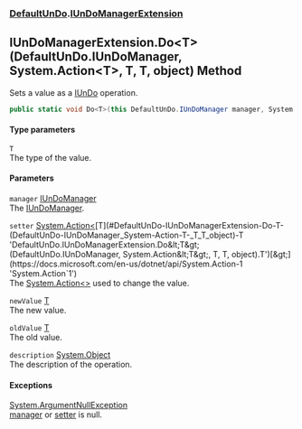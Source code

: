 ### [DefaultUnDo](./DefaultUnDo.md 'DefaultUnDo').[IUnDoManagerExtension](./DefaultUnDo-IUnDoManagerExtension.md 'DefaultUnDo.IUnDoManagerExtension')
## IUnDoManagerExtension.Do&lt;T&gt;(DefaultUnDo.IUnDoManager, System.Action&lt;T&gt;, T, T, object) Method
Sets a value as a [IUnDo](./DefaultUnDo-IUnDo.md 'DefaultUnDo.IUnDo') operation.  
```csharp
public static void Do<T>(this DefaultUnDo.IUnDoManager manager, System.Action<T> setter, T newValue, T oldValue, object description=null);
```
#### Type parameters
<a name='DefaultUnDo-IUnDoManagerExtension-Do-T-(DefaultUnDo-IUnDoManager_System-Action-T-_T_T_object)-T'></a>
`T`  
The type of the value.  
  
#### Parameters
<a name='DefaultUnDo-IUnDoManagerExtension-Do-T-(DefaultUnDo-IUnDoManager_System-Action-T-_T_T_object)-manager'></a>
`manager` [IUnDoManager](./DefaultUnDo-IUnDoManager.md 'DefaultUnDo.IUnDoManager')  
The [IUnDoManager](./DefaultUnDo-IUnDoManager.md 'DefaultUnDo.IUnDoManager').  
  
<a name='DefaultUnDo-IUnDoManagerExtension-Do-T-(DefaultUnDo-IUnDoManager_System-Action-T-_T_T_object)-setter'></a>
`setter` [System.Action&lt;](https://docs.microsoft.com/en-us/dotnet/api/System.Action-1 'System.Action`1')[T](#DefaultUnDo-IUnDoManagerExtension-Do-T-(DefaultUnDo-IUnDoManager_System-Action-T-_T_T_object)-T 'DefaultUnDo.IUnDoManagerExtension.Do&lt;T&gt;(DefaultUnDo.IUnDoManager, System.Action&lt;T&gt;, T, T, object).T')[&gt;](https://docs.microsoft.com/en-us/dotnet/api/System.Action-1 'System.Action`1')  
The [System.Action&lt;&gt;](https://docs.microsoft.com/en-us/dotnet/api/System.Action-1 'System.Action`1') used to change the value.  
  
<a name='DefaultUnDo-IUnDoManagerExtension-Do-T-(DefaultUnDo-IUnDoManager_System-Action-T-_T_T_object)-newValue'></a>
`newValue` [T](#DefaultUnDo-IUnDoManagerExtension-Do-T-(DefaultUnDo-IUnDoManager_System-Action-T-_T_T_object)-T 'DefaultUnDo.IUnDoManagerExtension.Do&lt;T&gt;(DefaultUnDo.IUnDoManager, System.Action&lt;T&gt;, T, T, object).T')  
The new value.  
  
<a name='DefaultUnDo-IUnDoManagerExtension-Do-T-(DefaultUnDo-IUnDoManager_System-Action-T-_T_T_object)-oldValue'></a>
`oldValue` [T](#DefaultUnDo-IUnDoManagerExtension-Do-T-(DefaultUnDo-IUnDoManager_System-Action-T-_T_T_object)-T 'DefaultUnDo.IUnDoManagerExtension.Do&lt;T&gt;(DefaultUnDo.IUnDoManager, System.Action&lt;T&gt;, T, T, object).T')  
The old value.  
  
<a name='DefaultUnDo-IUnDoManagerExtension-Do-T-(DefaultUnDo-IUnDoManager_System-Action-T-_T_T_object)-description'></a>
`description` [System.Object](https://docs.microsoft.com/en-us/dotnet/api/System.Object 'System.Object')  
The description of the operation.  
  
#### Exceptions
[System.ArgumentNullException](https://docs.microsoft.com/en-us/dotnet/api/System.ArgumentNullException 'System.ArgumentNullException')  
[manager](#DefaultUnDo-IUnDoManagerExtension-Do-T-(DefaultUnDo-IUnDoManager_System-Action-T-_T_T_object)-manager 'DefaultUnDo.IUnDoManagerExtension.Do&lt;T&gt;(DefaultUnDo.IUnDoManager, System.Action&lt;T&gt;, T, T, object).manager') or [setter](#DefaultUnDo-IUnDoManagerExtension-Do-T-(DefaultUnDo-IUnDoManager_System-Action-T-_T_T_object)-setter 'DefaultUnDo.IUnDoManagerExtension.Do&lt;T&gt;(DefaultUnDo.IUnDoManager, System.Action&lt;T&gt;, T, T, object).setter') is null.  
